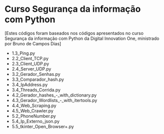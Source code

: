 # Curso Segurança da informação com Python

[Estes códigos foram baseados nos códigos apresentados no curso Segurança da informação com Python da Digital Innovation One, ministrado por Bruno de Campos Dias]

- 1.3_Ping.py
- 2.2_Client_TCP.py
- 2.3_Client_UDP.py
- 2.4_Server_UDP.py
- 3.2_Gerador_Senhas.py
- 3.3_Comparador_hash.py
- 3.4_IpAddress.py
- 3.4_Threads_Corrida.py
- 4.2_Gerador_hashes_-_with_dictionary.py
- 4.3_Gerador_Wordlists_-_with_itertools.py
- 4.4_Web_Scraping.py
- 4.5_Web_Crawler.py
- 5.2_PhoneNumber.py
- 5.4_Ip_Externo_json.py
- 5.5_tkinter_Open_Browser+.py
